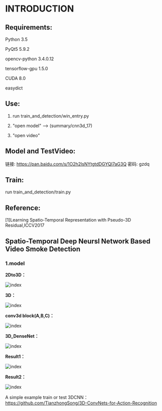 # INTRODUCTION
## Requirements:

Python  3.5

PyQt5	5.9.2	

opencv-python	3.4.0.12

tensorflow-gpu	1.5.0	

CUDA 8.0

easydict

## Use:

1. run train_and_detection/win_entry.py

2. "open model" --> (summary/cnn3d_17)

3. "open video"

## Model and TestVideo:

链接: https://pan.baidu.com/s/1O2h2lsNYtgtdDGYQI7aG3Q 密码: gzdq

## Train:

run train_and_detection/train.py

## Reference:

[1]Learning Spatio-Temporal Representation with Pseudo-3D Residual,ICCV2017

## Spatio-Temporal Deep Neursl Network Based Video Smoke Detection
### 1.model
 **2Dto3D：**

 ![index](https://github.com/xjg0124/Video_Smoke_Detection/raw/master/img/2Dto3D.png)

 **3D：**

 ![index](https://github.com/xjg0124/Video_Smoke_Detection/raw/master/img/3D.png)

 **conv3d block(A,B,C)：**

 ![index](https://github.com/xjg0124/Video_Smoke_Detection/raw/master/img/3Dblock.png)

 **3D_DenseNet：**

 ![index](https://github.com/xjg0124/Video_Smoke_Detection/raw/master/img/3D_DenseNet.png)

 **Result1：**

 ![index](https://github.com/xjg0124/Video_Smoke_Detection/raw/master/img/Result1.png)

 **Result2：**

 ![index](https://github.com/xjg0124/Video_Smoke_Detection/raw/master/img/Result2.png)

A simple example train or test 3DCNN：
https://github.com/TianzhongSong/3D-ConvNets-for-Action-Recognition


